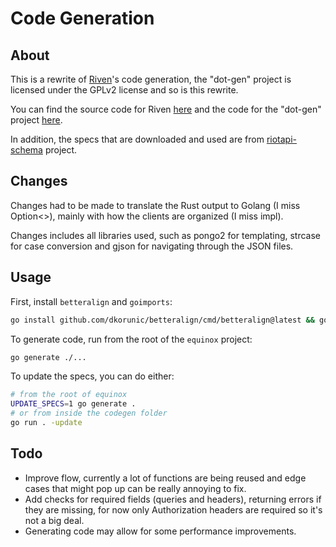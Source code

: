 # Code Generation

## About

This is a rewrite of [Riven](https://github.com/MingweiSamuel/Riven/)'s code generation, the "dot-gen" project is licensed under the GPLv2 license and so is this rewrite.

You can find the source code for Riven [here](https://github.com/MingweiSamuel/Riven/) and the code for the "dot-gen" project [here](https://github.com/MingweiSamuel/Riven/tree/v/2.x.x/riven/srcgen).

In addition, the specs that are downloaded and used are from [riotapi-schema](https://github.com/MingweiSamuel/riotapi-schema) project.

## Changes

Changes had to be made to translate the Rust output to Golang (I miss Option<>), mainly with how the clients are organized (I miss impl).

Changes includes all libraries used, such as pongo2 for templating, strcase for case conversion and gjson for navigating through the JSON files.

## Usage

First, install `betteralign` and `goimports`:

```bash
go install github.com/dkorunic/betteralign/cmd/betteralign@latest && go install golang.org/x/tools/cmd/goimports@latest`
```

To generate code, run from the root of the `equinox` project:

```bash
go generate ./...
```

To update the specs, you can do either:

```bash
# from the root of equinox
UPDATE_SPECS=1 go generate .
# or from inside the codegen folder
go run . -update
```

## Todo

- Improve flow, currently a lot of functions are being reused and edge cases that might pop up can be really annoying to fix.
- Add checks for required fields (queries and headers), returning errors if they are missing, for now only Authorization headers are required so it's not a big deal.
- Generating code may allow for some performance improvements.

